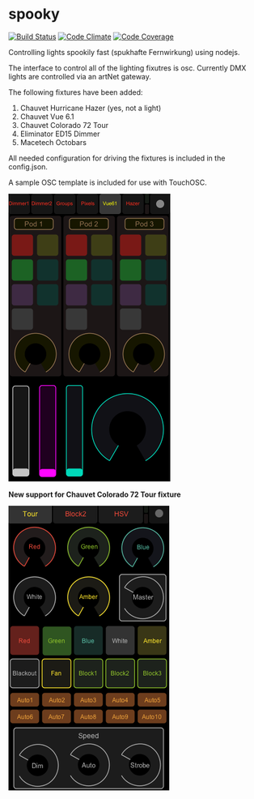 spooky
======

[![Build Status](https://travis-ci.org/MarkKropf/spooky.svg?branch=master)](https://travis-ci.org/MarkKropf/spooky)
[![Code Climate](https://codeclimate.com/github/MarkKropf/spooky.png)](https://codeclimate.com/github/MarkKropf/spooky)
[![Code Coverage](https://codeclimate.com/github/MarkKropf/spooky/coverage.png)](https://codeclimate.com/github/MarkKropf/spooky)

Controlling lights spookily fast (spukhafte Fernwirkung) using nodejs.

The interface to control all of the lighting fixutres is osc. Currently DMX lights are controlled via an artNet gateway.

The following fixtures have been added:

1. Chauvet Hurricane Hazer (yes, not a light)
2. Chauvet Vue 6.1
3. Chauvet Colorado 72 Tour
3. Eliminator ED15 Dimmer
4. Macetech Octobars

All needed configuration for driving the fixtures is included in the config.json.

A sample OSC template is included for use with TouchOSC.

![image](https://github.com/MarkKropf/spooky/raw/master/touchosc/spooky_touchosc.png)

**New support for Chauvet Colorado 72 Tour fixture**

![image](https://github.com/MarkKropf/spooky/raw/master/touchosc/colorado72.png)
